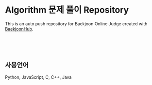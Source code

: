 # Algorithm 문제 풀이 Repository
This is an auto push repository for Baekjoon Online Judge created with [BaekjoonHub](https://github.com/BaekjoonHub/BaekjoonHub).

<br>
<br>
<br>

## 사용언어
Python, JavaScript, C, C++, Java
